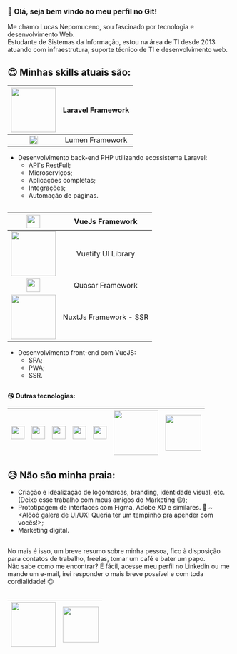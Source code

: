 ###  👋 Olá, seja bem vindo ao meu perfil no Git!

Me chamo Lucas Nepomuceno, sou fascinado por tecnologia e desenvolvimento Web.<br/>
Estudante de Sistemas da Informação, estou na área de TI desde 2013 atuando com infraestrutura, suporte técnico de TI e desenvolvimento web.

## :heart_eyes: Minhas skills atuais são:
| <img src="https://raw.githubusercontent.com/laravel/art/master/logo-lockup/5%20SVG/2%20CMYK/1%20Full%20Color/laravel-logolockup-cmyk-red.svg" width="100">  |  Laravel Framework  |
| :---:  | :---:  |
| <img src="https://cdn.worldvectorlogo.com/logos/lumen-1.svg" width="20">  |  Lumen Framework  |
 - Desenvolvimento back-end PHP utilizando ecossistema Laravel:
    - API\`s RestFull;
    - Microserviços;
    - Aplicações completas;
    - Integrações;
    - Automação de páginas.
 ##

| <img src="https://vuejs.org/images/logo.png" width="30">  |  VueJs Framework  |
| :---:  | :---:  |
| <img src="https://cdn.vuetifyjs.com/docs/images/logos/vuetify-logo-light-text.svg" width="100">  |  Vuetify UI Library  |
| <img src="https://cdn.quasar.dev/logo/svg/quasar-logo.svg" width="30">  |  Quasar Framework  |
| <img src="https://nuxtjs.org/logos/nuxtjs-typo.svg" width="100">  |  NuxtJs Framework - SSR  |
 - Desenvolvimento front-end com VueJS:
    - SPA;
    - PWA;
    - SSR.
 ##
 #### :kissing_heart: Outras tecnologias:
| <img src="https://cdn.worldvectorlogo.com/logos/javascript.svg" width="30">  |  <img src="https://cdn.worldvectorlogo.com/logos/typescript.svg" width="30">  |  <img src="https://cdn.worldvectorlogo.com/logos/html-5.svg" width="30">  | <img src="https://cdn.worldvectorlogo.com/logos/css-5.svg" width="30"> | <img src="https://cdn.worldvectorlogo.com/logos/bootstrap-4.svg" width="30"> | <img src="https://cdn.syncfusion.com/content/images/company-logos/Syncfusion_Logo_Image.png" width="100"> | <img src="https://cdn.worldvectorlogo.com/logos/nodejs-1.svg" width="80"> |
| :---:  | :---:  | :---:  | :---:  | :---:  | :---:  | :---:  |
##
## :disappointed_relieved: Não são minha praia:
 - Criação e idealização de logomarcas, branding, identidade visual, etc. (Deixo esse trabalho com meus amigos do Marketing :wink:);
 - Prototipagem de interfaces com Figma, Adobe XD e similares. :loudspeaker: ~<Alôôô galera de UI/UX! Queria ter um tempinho pra apender com vocês!>;
 - Marketing digital.
 ##
 No mais é isso, um breve resumo sobre minha pessoa, fico à disposição para contatos de trabalho, freelas, tomar um café e bater um papo.<br/>
 Não sabe como me encontrar? É fácil, acesse meu perfil no Linkedin ou me mande um e-mail, irei responder o mais breve possível e com toda cordialidade! :wink:
 <br/><br/>
 
 | <a href="https://www.linkedin.com/in/lucas-da-silva-nepomuceno/" target="_blank"><img src="https://img.shields.io/badge/linkedin-%230077B5.svg?&style=for-the-badge&logo=linkedin&logoColor=white" width="100"></a>  |  <a href="mailto:lsn.nepomuceno@gmail.com" target="_blank"><img src="https://img.shields.io/badge/gmail-D14836?&style=for-the-badge&logo=gmail&logoColor=white" width="80"></a>  |
| :---:  | :---:  |


